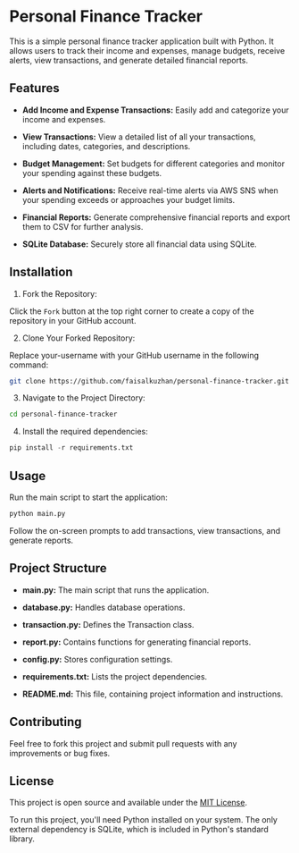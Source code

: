 # Personal Finance Tracker

This is a simple personal finance tracker application built with Python. It allows users to track their income and expenses, manage budgets, receive alerts, view transactions, and generate detailed financial reports.


## Features

- **Add Income and Expense Transactions:** Easily add and categorize your income and expenses.

- **View Transactions:** View a detailed list of all your transactions, including dates, categories, and descriptions.

- **Budget Management:** Set budgets for different categories and monitor your spending against these budgets.

- **Alerts and Notifications:** Receive real-time alerts via AWS SNS when your spending exceeds or approaches your budget limits.

- **Financial Reports:** Generate comprehensive financial reports and export them to CSV for further analysis.

- **SQLite Database:** Securely store all financial data using SQLite.

## Installation

1. Fork the Repository:

Click the `Fork` button at the top right corner to create a copy of the repository in your GitHub account.

2. Clone Your Forked Repository:

Replace your-username with your GitHub username in the following command:

```bash
git clone https://github.com/faisalkuzhan/personal-finance-tracker.git
```
3. Navigate to the Project Directory:

```bash
cd personal-finance-tracker
```

4. Install the required dependencies:
```python
pip install -r requirements.txt
```

## Usage

Run the main script to start the application:
```python
python main.py
```

Follow the on-screen prompts to add transactions, view transactions, and generate reports.

## Project Structure

- **main.py:** The main script that runs the application.

- **database.py:** Handles database operations.

- **transaction.py:** Defines the Transaction class.

- **report.py:** Contains functions for generating financial reports.

- **config.py:** Stores configuration settings.

- **requirements.txt:** Lists the project dependencies.

- **README.md:** This file, containing project information and instructions.


## Contributing

Feel free to fork this project and submit pull requests with any improvements or bug fixes.

## License

This project is open source and available under the [MIT License](https://opensource.org/licenses/MIT).


To run this project, you'll need Python installed on your system. The only external dependency is SQLite, which is included in Python's standard library.

